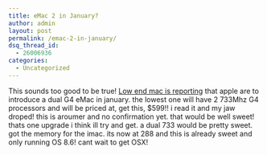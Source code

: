```yaml
---
title: eMac 2 in January?
author: admin
layout: post
permalink: /emac-2-in-january/
dsq_thread_id:
  - 26006936
categories:
  - Uncategorized
---
```

This sounds too good to be true! [Low end mac is reporting][1] that apple are to introduce a dual G4 eMac in january. the lowest one will have 2 733Mhz G4 processors and will be priced at, get this, $599!! i read it and my jaw droped! this is aroumer and no confirmation yet. that would be well sweet! thats one upgrade i think ill try and get. a dual 733 would be pretty sweet. got the memory for the imac. its now at 288 and this is already sweet and only running OS 8.6! cant wait to get OSX!

 [1]: http://www.lowendmac.com/rumormill/03/1121.html